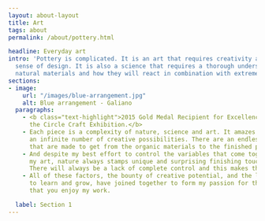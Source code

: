 ```yaml
---
layout: about-layout
title: Art
tags: about
permalink: /about/pottery.html

headline: Everyday art
intro: 'Pottery is complicated. It is an art that requires creativity and a strong
  sense of design. It is also a science that requires a thorough understanding of
  natural materials and how they will react in combination with extreme heat. '
sections:
- image:
    url: "/images/blue-arrangement.jpg"
    alt: Blue arrangement - Galiano
  paragraphs:
    - <b class="text-highlight">2015 Gold Medal Recipient for Excellence In Craft at
      the Circle Craft Exhibition.</b>
    - Each piece is a complexity of nature, science and art. It amazes me. There are
      an infinite number of creative possibilities. There are an endless number of decisions
      that are made to get from the organic materials to the finished piece of art.
    - And despite my best effort to control the variables that come together to form
      my art, nature always stamps unique and surprising finishing touches on each piece.
      There will always be a lack of complete control and this makes the process mystical.
    - All of these factors, the bounty of creative potential, and the limitless opportunity
      to learn and grow, have joined together to form my passion for this art. I hope
      that you enjoy my work.

  label: Section 1
---
```

